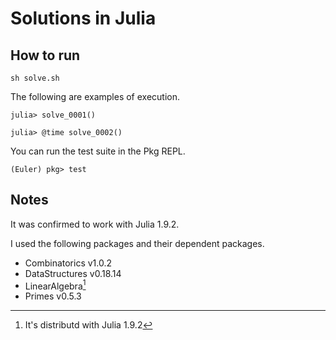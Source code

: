 # Solutions in Julia

## How to run

```console
sh solve.sh
```

The following are examples of execution.

```console
julia> solve_0001()

julia> @time solve_0002()
```

You can run the test suite in the Pkg REPL.

```console
(Euler) pkg> test
```

## Notes

It was confirmed to work with Julia 1.9.2.

I used the following packages and their dependent packages.

- Combinatorics v1.0.2
- DataStructures v0.18.14
- LinearAlgebra[^1]
- Primes v0.5.3

[^1]: It's distributd with Julia 1.9.2

